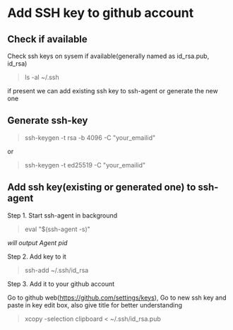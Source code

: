 # Add SSH key to github account

## Check if available
Check ssh keys on sysem if available(generally named as  id_rsa.pub, id_rsa)

>ls -al ~/.ssh

if present we can add existing ssh key to ssh-agent or generate the new one

## Generate ssh-key

> ssh-keygen -t rsa -b 4096 -C "your_emailid"

or 

> ssh-keygen -t ed25519 -C "your_emailid"

## Add ssh key(existing or generated one) to ssh-agent

Step 1. Start ssh-agent in background
> eval "$(ssh-agent -s)"

_will output Agent pid <id>_

Step 2. Add key to it
> ssh-add ~/.ssh/id_rsa

Step 3. Add it to your github account

Go to github web(https://github.com/settings/keys), Go to new ssh key and paste in key edit box, also give title for better understanding
> xcopy -selection clipboard < ~/.ssh/id_rsa.pub

